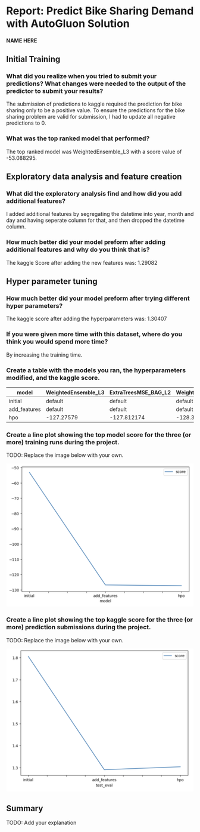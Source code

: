 # Report: Predict Bike Sharing Demand with AutoGluon Solution
#### NAME HERE

## Initial Training
### What did you realize when you tried to submit your predictions? What changes were needed to the output of the predictor to submit your results?
The submission of predictions to kaggle required the prediction for bike sharing only to be a positive value. To ensure the predictions for the bike sharing problem are valid for submission, I had to update all negative predictions to 0.


### What was the top ranked model that performed?
The top ranked model was WeightedEnsemble_L3  with a score value of -53.088295.

## Exploratory data analysis and feature creation
### What did the exploratory analysis find and how did you add additional features?
I added additional features by segregating the datetime into year, month and day and having seperate column for that, and then dropped the datetime column.

### How much better did your model preform after adding additional features and why do you think that is?
The kaggle Score after adding the new features was: 1.29082

## Hyper parameter tuning
### How much better did your model preform after trying different hyper parameters?
The kaggle score after adding the hyperparameters was: 1.30407

### If you were given more time with this dataset, where do you think you would spend more time?
By increasing the training time.

### Create a table with the models you ran, the hyperparameters modified, and the kaggle score.
|model|WeightedEnsemble_L3|ExtraTreesMSE_BAG_L2|WeightedEnsemble_L2|score|
|--|--|--|--|--|
|initial|default|default|default|1.80590|
|add_features|default|default|default|1.29082|
|hpo|-127.27579|-127.812174|-128.324154|1.30407|

### Create a line plot showing the top model score for the three (or more) training runs during the project.

TODO: Replace the image below with your own.

![model_train_score.png](img/model_train_score.png)

### Create a line plot showing the top kaggle score for the three (or more) prediction submissions during the project.

TODO: Replace the image below with your own.

![model_test_score.png](img/model_test_score.png)

## Summary
TODO: Add your explanation
